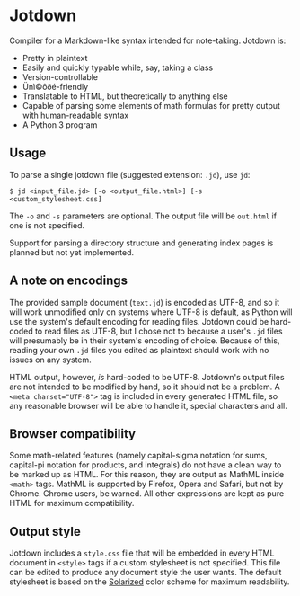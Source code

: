 Jotdown
=======

Compiler for a Markdown-like syntax intended for note-taking. Jotdown is:

* Pretty in plaintext
* Easily and quickly typable while, say, taking a class
* Version-controllable
* Ünì©ôðé-friendly
* Translatable to HTML, but theoretically to anything else
* Capable of parsing some elements of math formulas for pretty output with human-readable syntax
* A Python 3 program

Usage
-----

To parse a single jotdown file (suggested extension: `.jd`), use `jd`:

    $ jd <input_file.jd> [-o <output_file.html>] [-s <custom_stylesheet.css]
    
The `-o` and `-s` parameters are optional. The output file will be `out.html` if one is not specified.

Support for parsing a directory structure and generating index pages is planned but not yet implemented.

A note on encodings
-------------------

The provided sample document (`text.jd`) is encoded as UTF-8, and so it will work unmodified only on systems where UTF-8
is default, as Python will use the system's default encoding for reading files. Jotdown could be hard-coded to read files
as UTF-8, but I chose not to because a user's `.jd` files will presumably be in their system's encoding of choice.
Because of this, reading your own `.jd` files you edited as plaintext should work with no issues on any system.

HTML output, however, *is* hard-coded to be UTF-8. Jotdown's output files are not intended to be modified by hand, so it
should not be a problem. A `<meta charset="UTF-8">` tag is included in every generated HTML file, so any reasonable
browser will be able to handle it, special characters and all.

Browser compatibility
---------------------

Some math-related features (namely capital-sigma notation for sums, capital-pi notation for products, and integrals) do
not have a clean way to be marked up as HTML. For this reason, they are output as MathML inside `<math>` tags. MathML is
supported by Firefox, Opera and Safari, but not by Chrome. Chrome users, be warned. All other expressions are kept as
pure HTML for maximum compatibility.

Output style
------------

Jotdown includes a `style.css` file that will be embedded in every HTML document in `<style>` tags if a custom stylesheet is not specified. This file can be
edited to produce any document style the user wants. The default stylesheet is based on the
[Solarized](http://ethanschoonover.com/solarized) color scheme for maximum readability.
